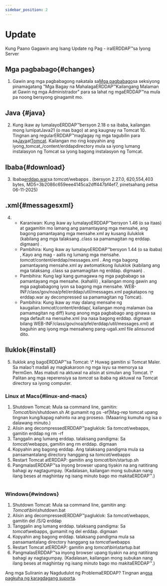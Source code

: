```yaml
---
sidebar_position: 2
---
```

# Update
Kung Paano Gagawin ang Isang Update ng Pag - iralERDDAP™sa Iyong Server

## Mga pagbabago{#changes} 
1. Gawin ang mga pagbabagong nakatala sa[Mga pagbabago](/changes)sa seksiyong pinamagatang "Mga Bagay na MahalagaERDDAP™Kailangang Malaman at Gawin ng mga Administrador" para sa lahat ng mgaERDDAP™na mula pa noong bersyong ginagamit mo.
     
## Java {#java} 
2. Kung ikaw ay lumalayoERDDAP™bersyon 2.18 o sa ibaba, kailangan mong lumipatJava21 (o mas bago) at ang kaugnay na Tomcat 10. Tingnan ang regularERDDAP™maglagay ng mga tagubilin para sa[Java](/docs/server-admin/deploy-install#java)at[Tomcat](/docs/server-admin/deploy-install#tomcat). Kailangan mo ring kopyahin ang iyong_tomcat_/content/erddapdirectory mula sa iyong lumang instalasyon ng Tomcat sa iyong bagong instalasyon ng Tomcat.

## Ibaba{#download} 
3. Ibaba[erddap.war](https://github.com/ERDDAP/erddap/releases/download/v2.27.0/erddap.war)sa _tomcat_/webapps .
     (bersyon 2.27.0, 620,554,403 bytes, MD5=3b2086c659eee4145ca2dff447bf4ef7, pinetsahang petsa 06-11-2025) 
     
## .xml{#messagesxml} 
4. 
    * Karaniwan: Kung ikaw ay lumalayoERDDAP™bersyon 1.46 (o sa itaas) at gagamitin mo lamang ang pamantayang mga mensahe, ang bagong pamantayang mga mensahe.xml ay kusang iluluklok (kabilang ang mga talaksang .class sa pamamagitan ng erddap. digmaan) .
         
    * Pambihira: Kung ikaw ay lumalayoERDDAP™bersyon 1.44 (o sa ibaba) ,
Kayo ang mag - aalis ng lumang mga mensahe.
        _tomcat_/content/erddap/messages.xml .
Ang mga bagong pamantayang mensahe.xml ay awtomatikong iluluklok (kabilang ang mga talaksang .class sa pamamagitan ng erddap. digmaan) .
         
    * Pambihira: Kung lagi kang gumagawa ng mga pagbabago sa pamantayang mga mensahe. (kahalili) ,
kailangan mong gawin ang mga pagbabagong iyon sa bagong mga mensahe.
WEB-INF/class/gov/noa/pfel/erddap/util/messages.xml pagkatapos ng erddap.war ay decompressed sa pamamagitan ng Tomcat).
         
    * Pambihira: Kung ikaw ay may dalang mensahe ng kaugalian._tomcat_/content/erddap/,
kailangan mong malaman (sa pamamagitan ng diff) kung anong mga pagbabago ang ginawa sa mga default na mensahe.xml (na nasa bagong erddap. digmaan bilang
WEB-INF/class/gov/noa/pfel/erddap/util/messages.xml) at baguhin ang iyong mga mensaheng pang-ugali.xml file alinsunod dito.
         
## Iluklok{#install} 
5. Iluklok ang bagoERDDAP™sa Tomcat:
\\* Huwag gamitin si Tomcat Maler. Sa malao't madali ay magkakaroon ng mga isyu sa memorya sa PermGen. Mas mabuti na aktuwal na alisin at simulan ang Tomcat.
\\* Palitan ang mga reperensiya sa _tomcat_ sa ibaba ng aktuwal na Tomcat directory sa iyong computer.
     
### Linux at Macs{#linux-and-macs} 
1. Shutdown Tomcat: Mula sa command line, gamitin: _Tomcat_/bin/shutdown.sh
At gumamit ng ps -ef|Mag-rep tomcat upang tingnan kung/kapag nahinto na ang proseso. (Maaaring kumuha ng isa o dalawang minuto.) 
2. Alisin ang decompressedERDDAP™pagluklok: Sa _tomcat_/webapps, gamitin
erddap ng rm -rf
3. Tanggalin ang lumang erddap. talaksang pandigma: Sa _tomcat_/webapps, gamitin ang rm erddap. digmaan
4. Kopyahin ang bagong erddap. Ang talaksang pandigma mula sa pansamantalang directory hanggang sa _tomcat_/webapps
5. Restart Tomcat atERDDAP: gamitin ang _tomcat_/bin/startup.sh
6. PangmalasERDDAP™sa inyong browser upang tiyakin na ang natitirang bahagi ay nagtagumpay.
     (Kadalasan, kailangan mong subukan nang ilang beses at maghintay ng isang minuto bago mo makitaERDDAP™.)   
             
### Windows{#windows} 
1. Shutdown Tomcat: Mula sa command line, gamitin ang: _Tomcat_\bin\\shutdown.bat
2. Alisin ang decompressedERDDAP™pagluklok: Sa _tomcat_/webapps, gamitin
del /S/Q erddap
3. Tanggalin ang lumang erddap. talaksang pandigma: Sa _tomcat_\\webapps, gumamit ng del erddap. digmaan
4. Kopyahin ang bagong erddap. talaksang pandigma mula sa pansamantalang directory hanggang sa _tomcat_\\webapps
5. Restart Tomcat atERDDAP: gamitin ang _tomcat_\bin\\startup.bat
6. PangmalasERDDAP™sa inyong browser upang tiyakin na ang natitirang bahagi ay nagtagumpay.
     (Kadalasan, kailangan mong subukan nang ilang beses at maghintay ng isang minuto bago mo makitaERDDAP™.) 

Ang mga Suliranin ay Nagdudulot ng ProblemaERDDAP? Tingnan ang[sa pagkuha ng karagdagang suporta](/docs/intro#support).
